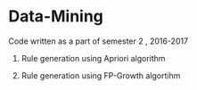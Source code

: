 # Data-Mining

Code written as a part of semester 2 , 2016-2017

1. Rule generation using Apriori algorithm

2. Rule generation using FP-Growth algortihm
